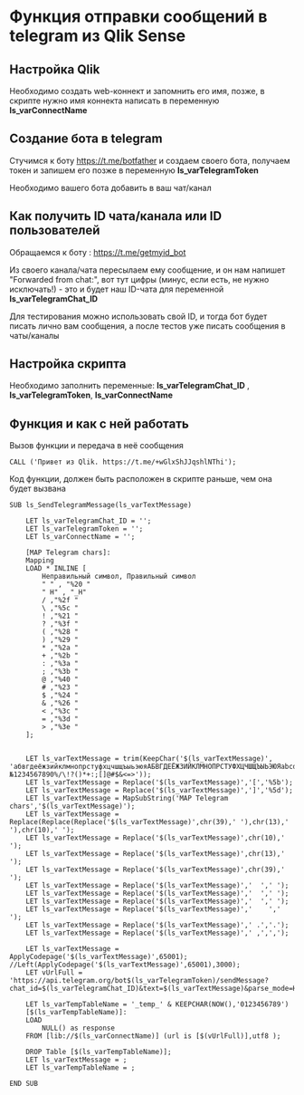 # Функция отправки сообщений в telegram из Qlik Sense

## Настройка Qlik

Необходимо создать web-коннект и запомнить его имя, позже, в скрипте нужно имя коннекта написать в переменную **ls_varConnectName**


## Создание бота в telegram

Стучимся к боту https://t.me/botfather и создаем своего бота, получаем токен и запишем его позже в переменную **ls_varTelegramToken**

Необходимо вашего бота добавить в ваш чат/канал

## Как получить ID чата/канала или ID пользователей

Обращаемся к боту : https://t.me/getmyid_bot

Из своего канала/чата пересылаем ему сообщение, и он нам напишет "Forwarded from chat:", вот тут цифры (минус, если есть, не нужно исключать!) - это и будет наш ID-чата для переменной **ls_varTelegramChat_ID**

Для тестирования можно использовать свой ID, и тогда бот будет писать лично вам сообщения, а после тестов уже писать сообщения в чаты/каналы


## Настройка скрипта

Необходимо заполнить переменные: **ls_varTelegramChat_ID** , **ls_varTelegramToken**, **ls_varConnectName**

## Функция и как с ней работать

Вызов функции и передача в неё сообщения
```
CALL ('Привет из Qlik. https://t.me/+wGlxShJJqshlNThi');
```
Код функции, должен быть расположен в скрипте раньше, чем она будет вызвана

```
SUB ls_SendTelegramMessage(ls_varTextMessage)

    LET ls_varTelegramChat_ID = '';
    LET ls_varTelegramToken = '';
    LET ls_varConnectName = '';

	[MAP Telegram chars]:
	Mapping
	LOAD * INLINE [
		Неправильный символ, Правильный символ
		" " , "%20 "
		" H" , "_H"
		/ ,"%2f "
		\ ,"%5c "
		! ,"%21 "
		? ,"%3f "
		( ,"%28 "
		) ,"%29 "
		* ,"%2a "
		+ ,"%2b "
		: ,"%3a "
		; ,"%3b "
		@ ,"%40 "
		# ,"%23 "
		$ ,"%24 "
		& ,"%26 "
		< ,"%3c "
		= ,"%3d "
		> ,"%3e "
	];


	LET ls_varTextMessage = trim(KeepChar('$(ls_varTextMessage)', 'абвгдеёжзийклмнопрстуфхцчшщъыьэюяАБВГДЕЁЖЗИЙКЛМНОПРСТУФХЦЧШЩЪЫЬЭЮЯabcdefghijklmnopqrstuvwxyzABCDEFGHIJKLMNOPQRSTUVWXYZ.,_- №1234567890%/\!?()*+:;[]@#$&<=>'));
	LET ls_varTextMessage = Replace('$(ls_varTextMessage)','[','%5b');
	LET ls_varTextMessage = Replace('$(ls_varTextMessage)',']','%5d');
	LET ls_varTextMessage = MapSubString('MAP Telegram chars','$(ls_varTextMessage)');
	LET ls_varTextMessage = Replace(Replace(Replace('$(ls_varTextMessage)',chr(39),' '),chr(13),' '),chr(10),' ');
	LET ls_varTextMessage = Replace('$(ls_varTextMessage)',chr(10),' ');
	LET ls_varTextMessage = Replace('$(ls_varTextMessage)',chr(13),' ');
	LET ls_varTextMessage = Replace('$(ls_varTextMessage)',chr(39),' ');
	LET ls_varTextMessage = Replace('$(ls_varTextMessage)','  ',' ');
	LET ls_varTextMessage = Replace('$(ls_varTextMessage)','  ',' ');
	LET ls_varTextMessage = Replace('$(ls_varTextMessage)','  ',' ');
	LET ls_varTextMessage = Replace('$(ls_varTextMessage)','	',' ');
	LET ls_varTextMessage = Replace('$(ls_varTextMessage)',' .','.');
	LET ls_varTextMessage = Replace('$(ls_varTextMessage)',' ,',',');

	LET ls_varTextMessage = ApplyCodepage('$(ls_varTextMessage)',65001); //Left(ApplyCodepage('$(ls_varTextMessage)',65001),3000);
	LET vUrlFull =  'https://api.telegram.org/bot$(ls_varTelegramToken)/sendMessage?chat_id=$(ls_varTelegramChat_ID)&text=$(ls_varTextMessage)&parse_mode=HTML';

    LET ls_varTempTableName = '_temp_' & KEEPCHAR(NOW(),'0123456789')
	[$(ls_varTempTableName)]:
	LOAD
        NULL() as response
	FROM [lib://$(ls_varConnectName)] (url is [$(vUrlFull)],utf8 );

	DROP Table [$(ls_varTempTableName)];
    LET ls_varTextMessage = ;
    LET ls_varTempTableName = ;

END SUB
```
